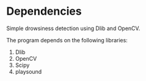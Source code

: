 # Dependencies
Simple drowsiness detection using Dlib and OpenCV.

The program depends on the following libraries:
1. Dlib
2. OpenCV
3. Scipy
4. playsound
